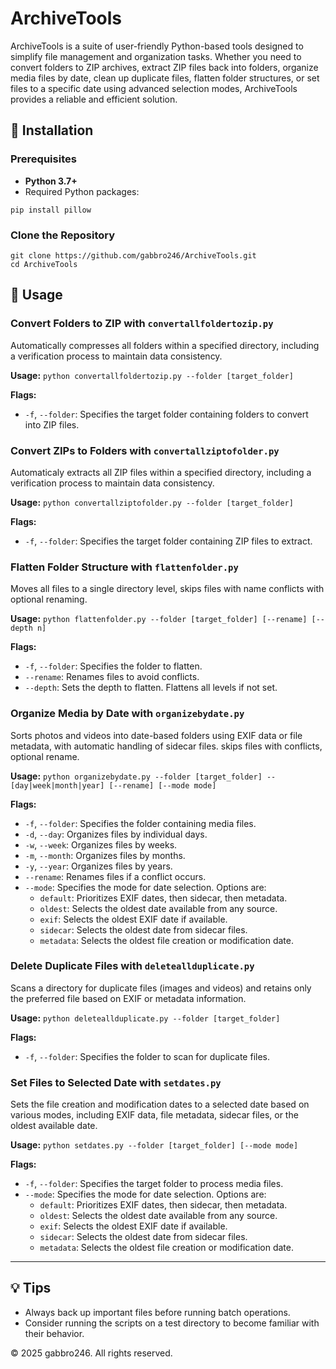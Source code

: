 # ArchiveTools

ArchiveTools is a suite of user-friendly Python-based tools designed to simplify file management and organization tasks. Whether you need to convert folders to ZIP archives, extract ZIP files back into folders, organize media files by date, clean up duplicate files, flatten folder structures, or set files to a specific date using advanced selection modes, ArchiveTools provides a reliable and efficient solution.

## 🚀 Installation
### Prerequisites
- **Python 3.7+**
- Required Python packages:
```
pip install pillow
```

### Clone the Repository
```
git clone https://github.com/gabbro246/ArchiveTools.git
cd ArchiveTools
```

## 📂 Usage

### Convert Folders to ZIP with `convertallfoldertozip.py`
Automatically compresses all folders within a specified directory, including a verification process to maintain data consistency.

**Usage:** `python convertallfoldertozip.py --folder [target_folder]`

**Flags:**
- `-f`, `--folder`: Specifies the target folder containing folders to convert into ZIP files.

### Convert ZIPs to Folders with `convertallziptofolder.py`
Automaticaly extracts all ZIP files within a specified directory, including a verification process to maintain data consistency.

**Usage:** `python convertallziptofolder.py --folder [target_folder]`

**Flags:**
- `-f`, `--folder`: Specifies the target folder containing ZIP files to extract.

### Flatten Folder Structure with `flattenfolder.py`
Moves all files to a single directory level, skips files with name conflicts with optional renaming.

**Usage:** `python flattenfolder.py --folder [target_folder] [--rename] [--depth n]`

**Flags:**
- `-f`, `--folder`: Specifies the folder to flatten.
- `--rename`: Renames files to avoid conflicts.
- `--depth`: Sets the depth to flatten. Flattens all levels if not set.

### Organize Media by Date with `organizebydate.py`
Sorts photos and videos into date-based folders using EXIF data or file metadata, with automatic handling of sidecar files. skips files with conflicts, optional rename.

**Usage:** `python organizebydate.py --folder [target_folder] --[day|week|month|year] [--rename] [--mode mode]`

**Flags:**
- `-f`, `--folder`: Specifies the folder containing media files.
- `-d`, `--day`: Organizes files by individual days.
- `-w`, `--week`: Organizes files by weeks.
- `-m`, `--month`: Organizes files by months.
- `-y`, `--year`: Organizes files by years.
- `--rename`: Renames files if a conflict occurs.
- `--mode`: Specifies the mode for date selection. Options are:
  - `default`: Prioritizes EXIF dates, then sidecar, then metadata.
  - `oldest`: Selects the oldest date available from any source.
  - `exif`: Selects the oldest EXIF date if available.
  - `sidecar`: Selects the oldest date from sidecar files.
  - `metadata`: Selects the oldest file creation or modification date.

### Delete Duplicate Files with `deleteallduplicate.py`
Scans a directory for duplicate files (images and videos) and retains only the preferred file based on EXIF or metadata information.

**Usage:** `python deleteallduplicate.py --folder [target_folder]`

**Flags:**
- `-f`, `--folder`: Specifies the folder to scan for duplicate files.

### Set Files to Selected Date with `setdates.py`
Sets the file creation and modification dates to a selected date based on various modes, including EXIF data, file metadata, sidecar files, or the oldest available date.

**Usage:** `python setdates.py --folder [target_folder] [--mode mode]`

**Flags:**
- `-f`, `--folder`: Specifies the target folder to process media files.
- `--mode`: Specifies the mode for date selection. Options are:
  - `default`: Prioritizes EXIF dates, then sidecar, then metadata.
  - `oldest`: Selects the oldest date available from any source.
  - `exif`: Selects the oldest EXIF date if available.
  - `sidecar`: Selects the oldest date from sidecar files.
  - `metadata`: Selects the oldest file creation or modification date.

---

## 💡 Tips
- Always back up important files before running batch operations.
- Consider running the scripts on a test directory to become familiar with their behavior.

© 2025 gabbro246. All rights reserved.

